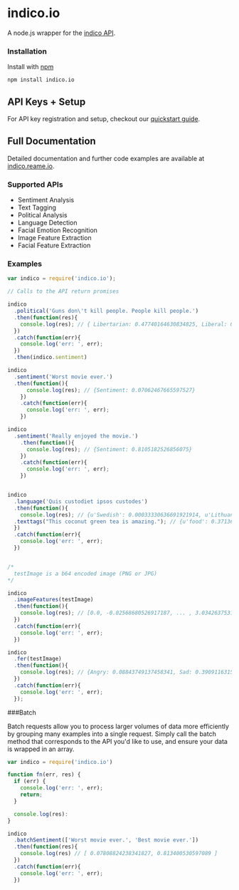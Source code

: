 # indico.io

A node.js wrapper for the [indico API](http://indico.io).

### Installation

Install with [npm](http://npmjs.org/)

```
npm install indico.io
```

API Keys + Setup
----------------
For API key registration and setup, checkout our [quickstart guide](http://docs.indico.io/v2.0/docs/api-keys).

Full Documentation
------------
Detailed documentation and further code examples are available at [indico.reame.io](http://indico.readme.io/v2.0/docs/node).

### Supported APIs
- Sentiment Analysis
- Text Tagging
- Political Analysis
- Language Detection
- Facial Emotion Recognition
- Image Feature Extraction
- Facial Feature Extraction

### Examples

```javascript
var indico = require('indico.io');

// Calls to the API return promises

indico
  .political('Guns don\'t kill people. People kill people.')
  .then(function(res){
    console.log(res); // { Libertarian: 0.47740164630834825, Liberal: 0.16617097211030055, Green: 0.08454409540443657, Conservative: 0.2718832861769146}
  })
  .catch(function(err){
    console.log('err: ', err);
  })
  .then(indico.sentiment)

indico
  .sentiment('Worst movie ever.')
  .then(function(){
      console.log(res); // {Sentiment: 0.07062467665597527}
    })
    .catch(function(err){
      console.log('err: ', err);
    })

indico
  .sentiment('Really enjoyed the movie.')
    .then(function(){
      console.log(res); // {Sentiment: 0.8105182526856075}
    })
    .catch(function(err){
      console.log('err: ', err);
    })


indico
  .language('Quis custodiet ipsos custodes')
  .then(function(){
    console.log(res); // {u'Swedish': 0.00033330636691921914, u'Lithuanian': 0.007328693814717631, u'Vietnamese': 0.0002686116137658802, u'Romanian': 8.133913804076592e-06, u'Dutch': 0.09380619821813883, u'Korean': 0.00272046505489883, u'Danish': 0.0012556466207667206, u'Indonesian': 6.623391878530033e-07, u'Latin': 0.8230599921384231, u'Hungarian': 0.0012793617391960567, u'Persian (Farsi)': 0.0019848504383980473, u'Turkish': 0.0004606965429738638, u'French': 0.00016792646226101638, u'Norwegian': 0.0009179030069742254, u'Russian': 0.0002643396088456642, u'Thai': 7.746466749651003e-05, u'Finnish': 0.0026367338676522643, u'Spanish': 0.011844579596827902, u'Bulgarian': 3.746416283126873e-05, u'Greek': 0.027456554742563633, u'Tagalog': 0.0005143018200605518, u'English': 0.00013517846159760138, u'Esperanto': 0.0002599482830232367, u'Italian': 2.650711180999111e-06, u'Portuguese': 0.013193681336032896, u'Chinese': 0.008818957727120736, u'German': 0.00011732494215411359, u'Japanese': 0.0005885208894664065, u'Czech': 9.916434007248934e-05, u'Slovak': 8.869445598583308e-05, u'Hebrew': 3.70933525938127e-05, u'Polish': 9.900290296255447e-05, u'Arabic': 0.00013589586110619373}
  .texttags("This coconut green tea is amazing."); // {u'food': 0.3713687833244494, u'cars': 0.0037924017632370586, ...}
  })
  .catch(function(err){
    console.log('err: ', err);
  })


/*
  testImage is a b64 encoded image (PNG or JPG)
*/

indico
  .imageFeatures(testImage)
  .then(function(){
    console.log(res); // [0.0, -0.02568680526917187, ... , 3.0342637531932777]
  })
  .catch(function(err){
    console.log('err: ', err);
  })

indico
  .fer(testImage)
  .then(function(){
    console.log(res); // {Angry: 0.08843749137458341, Sad: 0.39091163159204684, Neutral: 0.1947947999669361, Surprise: 0.03443785859010413, Fear: 0.17574534848440568, Happy: 0.11567286999192382}
  })
  .catch(function(err){
    console.log('err: ', err);
  });

```

###Batch

Batch requests allow you to process larger volumes of data more efficiently by grouping many examples into a single request.  Simply call the batch method that corresponds to the API you'd like to use, and ensure your data is wrapped in an array.

```javascript
var indico = require('indico.io')

function fn(err, res) {
  if (err) {
    console.log('err: ', err);
    return;
  }

  console.log(res):
}

indico
  .batchSentiment(['Worst movie ever.', 'Best movie ever.'])
  .then(function(res){
    console.log(res) // [ 0.07808824238341827, 0.813400530597089 ]
  })
  .catch(function(err){
    console.log('err: ', err);
  })

```

